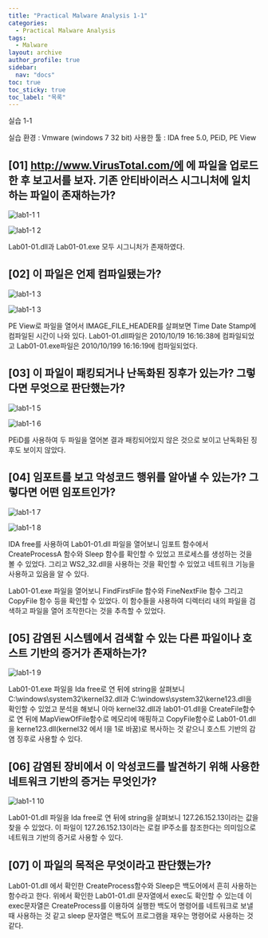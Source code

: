 ```yaml
---
title: "Practical Malware Analysis 1-1"
categories:
  - Practical Malware Analysis
tags:
  - Malware
layout: archive
author_profile: true
sidebar:
  nav: "docs"
toc: true
toc_sticky: true
toc_label: "목록"
---
```


실습 1-1

실습 환경 : Vmware (windows 7 32 bit)
사용한 툴 : IDA free 5.0, PEiD, PE View

## [01] http://www.VirusTotal.com/에 에 파일을 업로드한 후 보고서를 보자. 기존 안티바이러스 시그니처에 일치하는 파일이 존재하는가?

![lab1-1 1](https://user-images.githubusercontent.com/91646923/135555473-8bbe0133-ca23-4af2-a870-c61950f64de5.JPG)
  
![lab1-1 2](https://user-images.githubusercontent.com/91646923/135555475-4942eb4f-e3a0-47ab-95a9-5a42f1091b7e.JPG)
  
Lab01-01.dll과 Lab01-01.exe 모두 시그니처가 존재하였다.
  
## [02] 이 파일은 언제 컴파일됐는가?
  
![lab1-1 3](https://user-images.githubusercontent.com/91646923/135555636-9bb4b8a4-3f7f-44c9-ad04-f37e6caf39ab.JPG)
  
![lab1-1 3](https://user-images.githubusercontent.com/91646923/135555645-3a5e9378-4461-41b4-a575-de8b23767e0c.JPG)
  
PE View로 파일을 열어서 IMAGE_FILE_HEADER를 살펴보면 Time Date Stamp에 컴파일된 시간이 나와 있다.
Lab01-01.dll파일은 2010/10/19 16:16:38에 컴파일되었고 Lab01-01.exe파일은 2010/10/199 16:16:19에 컴파일되었다.

## [03] 이 파일이 패킹되거나 난독화된 징후가 있는가? 그렇다면 무엇으로 판단했는가?

![lab1-1 5](https://user-images.githubusercontent.com/91646923/135555745-2fc574d2-7fc3-4bbc-9541-9ae751e7872e.JPG)

![lab1-1 6](https://user-images.githubusercontent.com/91646923/135555753-1946199e-41e8-4f83-8ea8-986f7f0b20b6.JPG)

PEiD를 사용하여 두 파일을 열어본 결과 패킹되어있지 않은 것으로 보이고 난독화된 징후도 보이지 않았다.

## [04] 임포트를 보고 악성코드 행위를 알아낼 수 있는가? 그렇다면 어떤 임포트인가?

![lab1-1 7](https://user-images.githubusercontent.com/91646923/135555779-21045a6b-3687-4b4a-a51a-a39178f06210.JPG)

![lab1-1 8](https://user-images.githubusercontent.com/91646923/135555796-32ec09b4-c35a-4122-862e-796d06150693.JPG)

IDA free를 사용하여 Lab01-01.dll 파일을 열어보니 임포트 함수에서 CreateProcessA 함수와 Sleep 함수를 확인할 수 있었고 프로세스를 생성하는 것을 볼 수 있었다. 그리고  WS2_32.dll을 사용하는 것을 확인할 수 있었고  네트워크 기능을 사용하고 있음을 알 수 있다.

Lab01-01.exe 파일을 열어보니 FindFirstFile 함수와 FineNextFile 함수 그리고 CopyFile 함수 등을 확인할 수 있었다. 이 함수들을 사용하여 디렉터리 내의 파일을 검색하고 파일을 열어 조작한다는 것을 추측할 수 있었다.

## [05] 감염된 시스템에서 검색할 수 있는 다른 파일이나 호스트 기반의 증거가 존재하는가?

![lab1-1 9](https://user-images.githubusercontent.com/91646923/135555825-ee0e5c0e-1eb4-4740-88e4-7e8e2bddc8e0.JPG)

Lab01-01.exe 파일을 Ida free로 연 뒤에 string을 살펴보니 C:\\windows\\system32\\kernel32.dll과 C:\\windows\\system32\\kerne123.dll을 확인할 수 있었고 분석을 해보니 아마 kernel32.dll과 lab01-01.dll을 CreateFile함수로 연 뒤에 MapViewOfFile함수로 메모리에 매핑하고 CopyFile함수로 Lab01-01.dll을 kerne123.dll(kernel32 에서 l을 1로 바꿈)로 복사하는 것 같으니 호스트 기반의 감염 징후로 사용할 수 있다.

## [06] 감염된 장비에서 이 악성코드를 발견하기 위해 사용한 네트워크 기반의 증거는 무엇인가?

![lab1-1 10](https://user-images.githubusercontent.com/91646923/135555835-5de43250-599b-4412-ac21-57e88928858e.JPG)

Lab01-01.dll 파일을 Ida free로 연 뒤에 string을 살펴보니 127.26.152.13이라는 값을 찾을 수 있었다. 이 파일이 127.26.152.13이라는 로컬 IP주소를 참조한다는 의미임으로 네트워크 기반의 증거로 사용할 수 있다.

## [07] 이 파일의 목적은 무엇이라고 판단했는가?

Lab01-01.dll 에서 확인한 CreateProcess함수와 Sleep은 백도어에서 흔히 사용하는 함수라고 한다. 위에서 확인한 Lab01-01.dll 문자열에서 exec도 확인할 수 있는데 이 exec문자열은 CreateProcess를 이용하여 실행한 백도어 명령어를 네트워크로 보낼 때 사용하는 것 같고 sleep 문자열은 백도어 프로그램을 재우는 명령어로 사용하는 것 같다.
